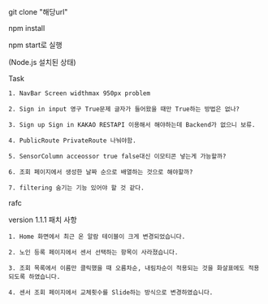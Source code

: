 git clone "해당url"

npm install

npm start로 실행

(Node.js 설치된 상태)


Task

    1. NavBar Screen widthmax 950px problem

    2. Sign in input 영구 True문제 글자가 들어왔을 때만 True하는 방법은 없나?

    3. Sign up Sign in KAKAO RESTAPI 이용해서 해야하는데 Backend가 없으니 보류.

    4. PublicRoute PrivateRoute 나눠야함.
    
    5. SensorColumn acceossor true false대신 이모티콘 넣는게 가능할까?

    6. 조회 페이지에서 생성한 날짜 순으로 배열하는 것으로 해야할까? 

    7. filtering 숨기는 기능 있어야 할 것 같다.


rafc

version 1.1.1 패치 사항

    1. Home 화면에서 최근 온 알람 테이블이 크게 변경되었습니다.

    2. 노인 등록 페이지에서 센서 선택하는 항목이 사라졌습니다.

    3. 조회 목록에서 이름만 클릭했을 때 오름차순, 내림차순이 적용되는 것을 화살표에도 적용되도록 하였습니다.

    4. 센서 조회 페이지에서 교체횟수를 Slide하는 방식으로 변경하였습니다.

    